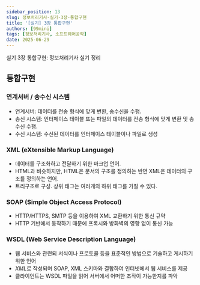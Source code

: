 ```yaml
---
sidebar_position: 13
slug: 정보처리기사-실기-3장-통합구현
title: '[실기] 3장 통합구현'
authors: [99mini]
tags: [정보처리기사, 소프트웨어공학]
date: 2025-06-29
---
```


실기 3장 통합구현: 정보처리기사 실기 정리

<!-- truncate -->

## 통합구현

### 연계서버 / 송수신 시스템

- 연계서버: 데이터를 전송 형식에 맞게 변환, 송수신을 수행.
- 송신 시스템: 인터페이스 테이블 또는 파일의 데이터를 전송 형식에 맞게 변환 및 송수신 수행.
- 수신 시스템: 수신된 데이터를 인터페이스 테이블이나 파일로 생성

### XML (eXtensible Markup Language)

- 데이터를 구조화하고 전달하기 위한 마크업 언어.
- HTML과 비슷하지만, HTML은 문서의 구조를 정의하는 반면 XML은 데이터의 구조를 정의하는 언어.
- 트리구조로 구성. 상위 태그는 여러개의 하위 태그를 가질 수 있다.

### SOAP (Simple Object Access Protocol)

- HTTP/HTTPS, SMTP 등을 이용하여 XML 교환하기 위한 통신 규약
- HTTP 기반에서 동작하기 때문에 프록시와 방화벽의 영향 없이 통신 가능

### WSDL (Web Service Description Language)

- 웹 서비스와 관련되 서식이나 프로토콜 등을 표준적인 방법으로 기술하고 게시하기 위한 언어
- *XML*로 작성되며 SOAP, XML 스키마와 결합하여 인터넷에서 웹 서비스를 제공
- 클라이언트는 WSDL 파일을 읽어 서버에서 어떠한 조작이 가능한지를 파악
